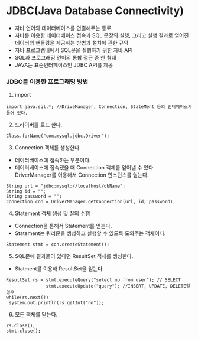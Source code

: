 # JDBC(Java Database Connectivity)
- 자바 언어와 데이터베이스를 연결해주는 통로.
- 자바를 이용한 데이터베이스 접속과 SQL 문장의 실행, 그리고 실행 결과로 얻어진 데이터의 핸들링을 제공하는 방법과 절차에 관한 규약
- 자바 프로그램내에서 SQL문을 실행하기 위한 자바 API
- SQL과 프로그래밍 언어의 통합 접근 중 한 형태
- JAVA는 표준인터페이스인 JDBC API를 제공

### JDBC를 이용한 프로그래밍 방법
1. import
```
import java.sql.*; //DriveManager, Connection, StateMent 등의 인터페이스가 들어 있다.
```
2. 드라이버를 로드 한다.
```
Class.forName("com.mysql.jdbc.Driver");
```
3. Connection 객체를 생성한다.
- 데이터베이스에 접속하는 부분이다.  
- 데이터베이스에 접속됐을 때 Connection 객체를 얻어낼 수 있다. 
DriverManager를 이용해서 Connection 인스턴스를 얻는다.
```
String url = "jdbc:mysql://localhost/dbName";
String id = "";
String password = "";
Connection con = DriverManager.getConnection(url, id, password);
```
4. Statement 객체 생성 및 질의 수행
- Connection을 통해서 Statement를 얻는다.  
- Statement는 쿼리문을 생성하고 실행할 수 있도록 도와주는 객체이다.
```
Statement stmt = con.createStatement();
```
5. SQL문에 결과물이 있다면 ResultSet 객체를 생성한다.
- Statment를 이용해 ResultSet을 얻는다.
```
ResultSet rs = stmt.executeQuery("select no from user"); // SELECT
               stmt.executeUpdate("query"); //INSERT, UPDATE, DELETE일 경우
while(rs.next())
 system.out.println(rs.getInt("no"));
```
6. 모든 객체를 닫는다.
```
rs.close();
stmt.close();
```
